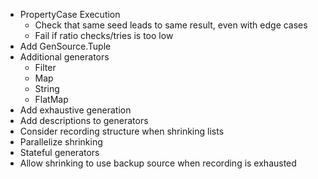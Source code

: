 - PropertyCase Execution
  - Check that same seed leads to same result, even with edge cases 
  - Fail if ratio checks/tries is too low
- Add GenSource.Tuple
- Additional generators
  - Filter 
  - Map
  - String 
  - FlatMap
- Add exhaustive generation
- Add descriptions to generators
- Consider recording structure when shrinking lists
- Parallelize shrinking
- Stateful generators
- Allow shrinking to use backup source when recording is exhausted
